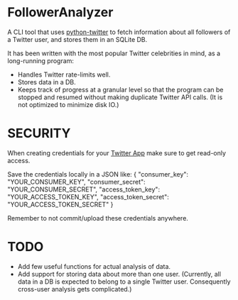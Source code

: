 FollowerAnalyzer
================
A CLI tool that uses [python-twitter](https://github.com/bear/python-twitter)
to fetch information about all followers of a Twitter user, and stores them in an SQLite DB.

It has been written with the most popular Twitter celebrities in mind, as a long-running program:
* Handles Twitter rate-limits well.
* Stores data in a DB.
* Keeps track of progress at a granular level so that the program can be stopped and resumed
  without making duplicate Twitter API calls. (It is not optimized to minimize disk IO.)

SECURITY
========
When creating credentials for your [Twitter App](https://apps.twitter.com) make sure to get
read-only access.

Save the credentials locally in a JSON like:
{
    "consumer_key": "YOUR_CONSUMER_KEY",
    "consumer_secret": "YOUR_CONSUMER_SECRET",
    "access_token_key": "YOUR_ACCESS_TOKEN_KEY",
    "access_token_secret": "YOUR_ACCESS_TOKEN_SECRET"
}

Remember to not commit/upload these credentials anywhere.

TODO
====
* Add few useful functions for actual analysis of data.
* Add support for storing data about more than one user. (Currently, all data in a DB is expected
  to belong to a single Twitter user. Consequently cross-user analysis gets complicated.)
